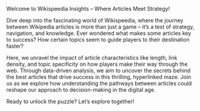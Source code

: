 Welcome to Wikispeedia Insights – Where Articles Meet Strategy!

Dive deep into the fascinating world of Wikispeedia, where the journey between Wikipedia articles is more than just a game – it’s a test of strategy, navigation, and knowledge. Ever wondered what makes some articles key to success? How certain topics seem to guide players to their destination faster?

Here, we unravel the impact of article characteristics like length, link density, and topic specificity on how players make their way through the web. Through data-driven analysis, we aim to uncover the secrets behind the best articles that drive success in this thrilling, hyperlinked maze. Join us as we explore how understanding the pathways between articles could reshape our approach to decision-making in the digital age.

Ready to unlock the puzzle? Let’s explore together!
